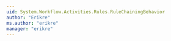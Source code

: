 ```yaml
---
uid: System.Workflow.Activities.Rules.RuleChainingBehavior
author: "Erikre"
ms.author: "erikre"
manager: "erikre"
---
```


